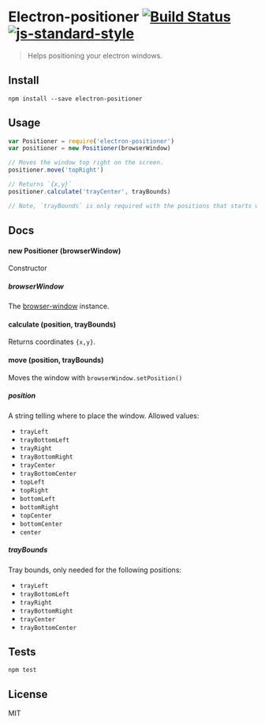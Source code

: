 # Electron-positioner [![Build Status](https://travis-ci.org/jenslind/electron-positioner.svg?branch=master)](https://travis-ci.org/jenslind/electron-positioner) [![js-standard-style](https://img.shields.io/badge/code%20style-standard-brightgreen.svg?style=flat)](https://github.com/feross/standard)
> Helps positioning your electron windows.

## Install
```
npm install --save electron-positioner
```

## Usage
```Javascript
var Positioner = require('electron-positioner')
var positioner = new Positioner(browserWindow)

// Moves the window top right on the screen.
positioner.move('topRight')

// Returns `{x,y}`
positioner.calculate('trayCenter', trayBounds)

// Note, `trayBounds` is only required with the positions that starts with `tray`.
```

## Docs

#### new Positioner (browserWindow)
Constructor

##### browserWindow
The [browser-window](https://github.com/atom/electron/blob/master/docs/api/browser-window.md) instance.

#### calculate (position, trayBounds)
Returns coordinates `{x,y}`.

#### move (position, trayBounds)
Moves the window with `browserWindow.setPosition()`

##### position
A string telling where to place the window.
Allowed values:
- `trayLeft`
- `trayBottomLeft`
- `trayRight`
- `trayBottomRight`
- `trayCenter`
- `trayBottomCenter`
- `topLeft`
- `topRight`
- `bottomLeft`
- `bottomRight`
- `topCenter`
- `bottomCenter`
- `center`

##### trayBounds
Tray bounds, only needed for the following positions:
- `trayLeft`
- `trayBottomLeft`
- `trayRight`
- `trayBottomRight`
- `trayCenter`
- `trayBottomCenter`

## Tests
```
npm test
```

## License
MIT

